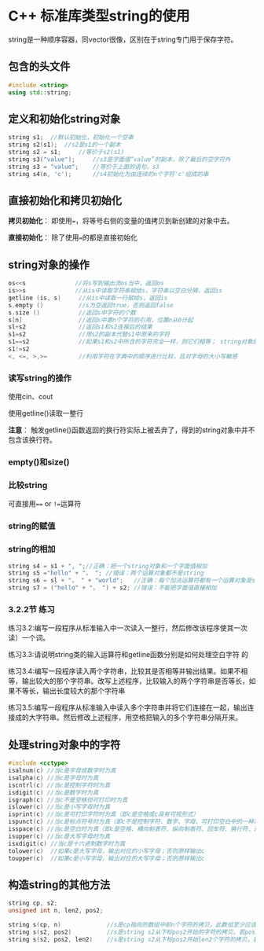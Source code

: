 # C++ 标准库类型string的使用

string是一种顺序容器，同vector很像，区别在于string专门用于保存字符。

## 包含的头文件

```cpp
#include <string>
using std::string;
```

## 定义和初始化string对象

```cpp
string s1;  //默认初始化，初始化一个空串
string s2(s1);  //s2是s1的一个副本
string s2 = s1;     //等价于s2(s1)
string s3("value");     //s3是字面值“value”的副本，除了最后的空字符外
string s3 = "value";    //等价于上面的语句，s3
string s4(n, 'c');      //s4初始化为由连续的n个字符'c'组成的串
```

## 直接初始化和拷贝初始化

**拷贝初始化**：
即使用`=`，将等号右侧的变量的值拷贝到新创建的对象中去。

**直接初始化**：
除了使用`=`的都是直接初始化

## string对象的操作

```cpp
os<<s              //将s写到输出流os当中，返回os
is>>s              //从is中读取字符串赋给s，字符串以空白分隔，返回is
getline (is, s)     //从is中读取一行赋给s，返回is
s.empty ()          //s为空返回true，否则返回false
s.size ()           //返回s中字符的个数
s[n]                //返回s中第n个字符的引用，位置n从0计起
sl+s2               //返回s1和s2连接后的结果
s1=s2               //用s2的副本代替s1中原来的字符
s1==s2              //如果s1和s2中所含的字符完全一样，则它们相等； string对象的相等性判断对字母的大小写敏感
s1!=s2              
<, <=, >,>=         //利用字符在字典中的顺序进行比较，且对字母的大小写敏感
```

### 读写string的操作

使用cin、cout

使用getline()读取一整行

**注意**：
触发getline()函数返回的换行符实际上被丢弃了，得到的string对象中并不包含该换行符。

### empty()和size()

### 比较string

可直接用`==` or `!=`运算符

### string的赋值

### string的相加

```cpp
string s4 = s1 + ", ";//正确：把一个string对象和一个字面值相加
string s5 ="hello" + "， "; //错误：两个运算对象都不是string
string s6 = sl + "， " + "world";   //正确：每个加法运算符都有一个运算对象是string
string s7 = ("hello" + "， ") + s2; //错误：不能把字面值直接相加
```

### 3.2.2节 练习

练习3.2:编写一段程序从标准输入中一次读入一整行，然后修改该程序使其一次读）一个词。

练习3.3:请说明string类的输入运算符和getline函数分别是如何处理空白字符 的

练习3.4:编写一段程序读入两个字符串，比较其是否相等并输出结果。如果不相等，输出较大的那个字符串。改写上述程序，比较输入的两个字符串是否等长，如果不等长，输出长度较大的那个字符串

练习3.5:编写一段程序从标准输入中读入多个字符串并将它们连接在一起，输出连接成的大字符串。然后修改上述程序，用空格把输入的多个字符串分隔开来。

## 处理string对象中的字符

```cpp
#include <cctype>
isalnum(c) //当c是字母或数字时为真
isalpha(c) //当c是字母时为真
iscntrl(c) //当c是控制字符时为真
isdigit(c) //当c是数字时为真
isgraph(c) //当c不是空格但可打印时为真
islower(c) //当c是小写字母时为真
isprint(c) //当c是可打印字符时为真（即c是空格或c具有可视形式）
ispunct(c) //当c是标点符号时为真（即c不是控制字符、数字、字母、可打印空白中的一种）
isspace(c) //当c是空白时为真（即c是空格、横向制表符、纵向制表符、回车符、换行符、进纸符中的一种）
isupper(c) //当c是大写字母时为真
isxdigit(c) //当c是十六进制数字时为真
tolower(c)  //如果c是大写字母，输出对应的小写字母；否则原样输出c
toupper(c)  //如果c是小写字母，输出对应的大写字母；否则原样输出c
```

## 构造string的其他方法

```cpp
string cp, s2;
unsigned int n, len2, pos2;

string s(cp, n)             //s是cp指向的数组中前n个字符的拷贝。此数组至少应该包含n个字符
string s(s2, pos2)          //s是string s2从下标pos2开始的字符的拷贝。若pos2>s2.size （），构造函数的行为未定义
string s(s2, pos2, len2)    //s是string s2从下标pos2开始len2个字符的拷贝。若pos2>s2.size （） ，构造函数的行为未定义。不管len2的值是多少，构造函数至多拷贝s2.size （）-pos2个字符
```


